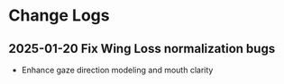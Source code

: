 # Change Logs

## 2025-01-20 Fix Wing Loss normalization bugs
- Enhance gaze direction modeling and mouth clarity
